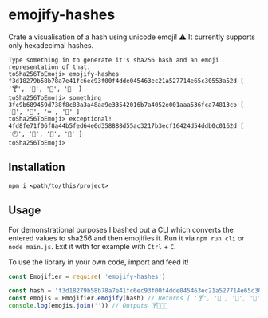 # emojify-hashes

Crate a visualisation of a hash using unicode emoji!
⚠️ It currently supports only hexadecimal hashes.

```plain
Type something in to generate it's sha256 hash and an emoji representation of that.
toSha256ToEmoji> emojify-hashes
f3d18279b58b78a7e41fc6ec93f00f4dde045463ec21a527714e65c30553a52d [ '🍸', '🥧', '🐏', '🐗' ]
toSha256ToEmoji> something
3fc9b689459d738f8c88a3a48aa9e33542016b7a4052e001aaa536fca74813cb [ '🦷', '🥍', '⌨', '🧺' ]
toSha256ToEmoji> exceptional!
4fd8fe71f06f8a44b5fed64e6d358888d55ac3217b3ecf16424d54ddb0c0162d [ '🕐', '🍙', '🤥', '🔨' ]
toSha256ToEmoji> 
```

## Installation

```shell
npm i <path/to/this/project>
```

## Usage

For demonstrational purposes I bashed out a CLI which converts the entered values to sha256 and then emojifies it. Run it via `npm run cli` or `node main.js`. Exit it with for example with `Ctrl` + `C`.

To use the library in your own code, import and feed it!

```js
const Emojifier = require( 'emojify-hashes')

const hash = 'f3d18279b58b78a7e41fc6ec93f00f4dde045463ec21a527714e65c30553a52d' // sha256 of 'emojify-hashes'
const emojis = Emojifier.emojify(hash) // Returns [ '🍸', '🥧', '🐏', '🐗' ]
console.log(emojis.join('')) // Outputs 🍸🥧🐏🐗
```
